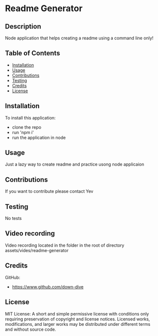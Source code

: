 # Readme Generator

## Description
Node application that helps creating a readme using a command line only!

## Table of Contents

* [Installation](#installation)
* [Usage](#usage)
* [Contributions](#contributions)
* [Testing](#testing)
* [Credits](#credits)
* [License](#license)

## Installation
To install this application:
* clone the repo 
* run 'npm i' 
* run the application in node

## Usage
Just a lazy way to create readme and practice usong node applicaion

## Contributions
If you want to contribute please contact Yev

## Testing
No tests

## Video recording
Video recording located in the folder in the root of directory assets/vides/readme-generator

## Credits
GitHub: 
* https://www.github.com/down-dive

## License
MIT License: A short and simple permissive license with conditions only requiring preservation of copyright and license notices. Licensed works, modifications, and larger works may be distributed under different terms and without source code.